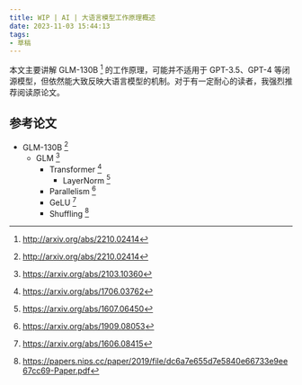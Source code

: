 ```yaml
---
title: WIP | AI | 大语言模型工作原理概述
date: 2023-11-03 15:44:13
tags:
- 草稿
---
```


本文主要讲解 GLM-130B [^1] 的工作原理，可能并不适用于 GPT-3.5、GPT-4 等闭源模型，但依然能大致反映大语言模型的机制。对于有一定耐心的读者，我强烈推荐阅读原论文。

## 参考论文

- GLM-130B [^1]
  - GLM [^2]
    - Transformer [^3]
      - LayerNorm [^4]
    - Parallelism [^5]
    - GeLU [^6]
    - Shuffling [^7]



[^1]:http://arxiv.org/abs/2210.02414
[^2]:https://arxiv.org/abs/2103.10360
[^3]:https://arxiv.org/abs/1706.03762
[^4]:https://arxiv.org/abs/1607.06450
[^5]:https://arxiv.org/abs/1909.08053
[^6]:https://arxiv.org/abs/1606.08415
[^7]:https://papers.nips.cc/paper/2019/file/dc6a7e655d7e5840e66733e9ee67cc69-Paper.pdf
